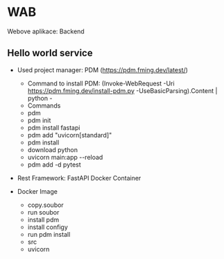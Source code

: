 # WAB
Webove aplikace: Backend
## Hello world service
 - Used project manager: PDM (https://pdm.fming.dev/latest/)
    - Command to install PDM: (Invoke-WebRequest -Uri https://pdm.fming.dev/install-pdm.py -UseBasicParsing).Content | python -
    - Commands
    - pdm
    - pdm init
    - pdm install fastapi
    - pdm add "uvicorn[standard]"
    - pdm install
    - download python
    - uvicorn main:app --reload
    - pdm add -d pytest

 - Rest Framework: FastAPI
Docker Container
  - Docker Image
    - copy.soubor
    - run soubor
    - install pdm
    - install configy
    - run pdm install
    - src
    - uvicorn

